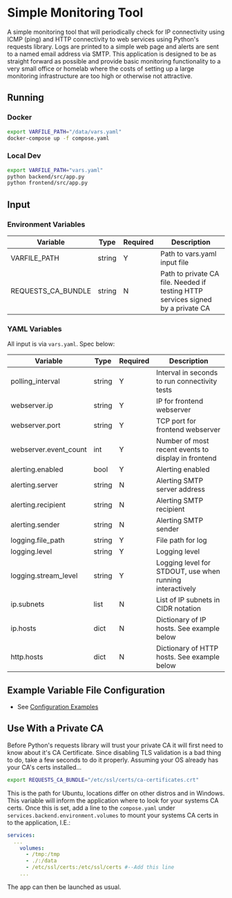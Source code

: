 # Simple Monitoring Tool

A simple monitoring tool that will periodically check for IP connectivity using ICMP (ping) and HTTP connectivity to web services using Python's requests library. Logs are printed to a simple web page and alerts are sent to a named email address via SMTP. This application is designed to be as straight forward as possible and provide basic monitoring functionality to a very small office or homelab where the costs of setting up a large monitoring infrastructure are too high or otherwise not attractive.

## Running

### Docker

```bash
export VARFILE_PATH="/data/vars.yaml"
docker-compose up -f compose.yaml
```

### Local Dev

```bash
export VARFILE_PATH="vars.yaml"
python backend/src/app.py
python frontend/src/app.py
```

## Input

### Environment Variables

| Variable            | Type      | Required | Description                                                                     |
|---------------------|-----------|----------|---------------------------------------------------------------------------------|
| VARFILE_PATH        | string    | Y        | Path to vars.yaml input file                                                    |
| REQUESTS_CA_BUNDLE  | string    | N        | Path to private CA file. Needed if testing HTTP services signed by a private CA |

### YAML Variables

All input is via `vars.yaml`. Spec below:

| Variable                | Type      | Required | Description                                                 |
|-------------------------|-----------|----------|-------------------------------------------------------------|
| polling_interval        | string    | Y        | Interval in seconds to run connectivity tests               |
| webserver.ip            | string    | Y        | IP for frontend webserver                                   |
| webserver.port          | string    | Y        | TCP port for frontend webserver                             |
| webserver.event_count   | int       | Y        | Number of most recent events to display in frontend         |
| alerting.enabled        | bool      | Y        | Alerting enabled                                            |
| alerting.server         | string    | N        | Alerting SMTP server address                                |
| alerting.recipient      | string    | N        | Alerting SMTP recipient                                     |
| alerting.sender         | string    | N        | Alerting SMTP sender                                        |
| logging.file_path       | string    | Y        | File path for log                                           |
| logging.level           | string    | Y        | Logging level                                               |
| logging.stream_level    | string    | Y        | Logging level for STDOUT, use when running interactively    |
| ip.subnets              | list      | N        | List of IP subnets in CIDR notation                         |
| ip.hosts                | dict      | N        | Dictionary of IP hosts. See example below                   |
| http.hosts              | dict      | N        | Dictionary of HTTP hosts. See example below                 |

## Example Variable File Configuration

- See [Configuration Examples](_example)

## Use With a Private CA

Before Python's requests library will trust your private CA it will first need to know about it's CA Certificate. Since disabling TLS validation is a bad thing to do, take a few seconds to do it properly. Assuming your OS already has your CA's certs installed...

```bash
export REQUESTS_CA_BUNDLE="/etc/ssl/certs/ca-certificates.crt"
```

This is the path for Ubuntu, locations differ on other distros and in Windows. This variable will inform the application where to look for your systems CA certs. Once this is set, add a line to the `compose.yaml` under `services.backend.environment.volumes` to mount your systems CA certs in to the application, I.E.:

```yaml
services: 
  ...
    volumes:
      - /tmp:/tmp
      - ./:/data
      - /etc/ssl/certs:/etc/ssl/certs #--Add this line
    ...
```

The app can then be launched as usual.
